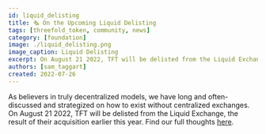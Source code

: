 ```yaml
---
id: liquid_delisting
title: 🗞 On the Upcoming Liquid Delisting
tags: [threefold_token, community, news]
category: [foundation]
image: ./liquid_delisting.png
image_caption: Liquid Delisting
excerpt: On August 21 2022, TFT will be delisted from the Liquid Exchange. Read our full thoughts.
authors: [sam_taggart]
created: 2022-07-26
---
```


As believers in truly decentralized models, we have long and often-discussed and strategized on how to exist without centralized exchanges. On August 21 2022, TFT will be delisted from the Liquid Exchange, the result of their acquisition earlier this year. Find our full thoughts [here]([https://forum.threefold.io/t/tft-will-be-delisted-on-liquid-what-now-and-what-next/3197).